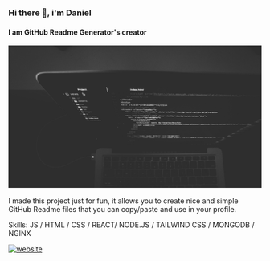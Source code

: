 ### Hi there 👋, i'm Daniel
#### I am GitHub Readme Generator's creator
![I am GitHub Readme Generator's creator](https://github.com/danielhabila/danielhabila/blob/main/bgimage.jpg)

I made this project just for fun, it allows you to create nice and simple GitHub Readme files that you can copy/paste and use in your profile.

Skills: JS / HTML / CSS / REACT/ NODE.JS / TAILWIND CSS / MONGODB / NGINX



[<img src='https://cdn.jsdelivr.net/npm/simple-icons@3.0.1/icons/icloud.svg' alt='website' height='40'>](danielhabila.com)  

